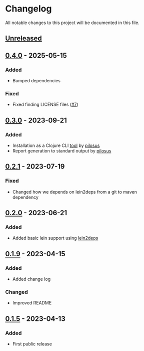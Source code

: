 # Changelog

All notable changes to this project will be documented in this file.

## [Unreleased]

<!-- ### Added -->
<!-- ### Fixed -->
<!-- ### Changed -->
<!-- ### Removed -->

## [0.4.0] - 2025-05-15

### Added

- Bumped dependencies

### Fixed

- Fixed finding LICENSE files ([#7](https://github.com/scarletcomply/license-finder/pull/7))

<!-- ### Changed -->
<!-- ### Removed -->

## [0.3.0] - 2023-09-21

### Added

- Installation as a Clojure CLI [tool](https://clojure.org/reference/deps_and_cli#tool_install) by [pilosus](https://github.com/pilosus)
- Report generation to standard output by [pilosus](https://github.com/pilosus)

## [0.2.1] - 2023-07-19

### Fixed

- Changed how we depends on lein2deps from a git to maven dependency

## [0.2.0] - 2023-06-21

### Added

- Added basic lein support using [lein2deps](https://github.com/borkdude/lein2deps)

## [0.1.9] - 2023-04-15

### Added

- Added change log

### Changed

- Improved README

## [0.1.5] - 2023-04-13

### Added

- First public release

[unreleased]: https://github.com/scarletcomply/license-finder/compare/v0.3.0...HEAD
[0.4.0]: https://github.com/scarletcomply/license-finder/compare/v0.3.0...v0.4.0
[0.3.0]: https://github.com/scarletcomply/license-finder/compare/v0.2.1...v0.3.0
[0.2.1]: https://github.com/scarletcomply/license-finder/compare/v0.2.0...v0.2.1
[0.2.0]: https://github.com/scarletcomply/license-finder/compare/v0.1.9...v0.2.0
[0.1.9]: https://github.com/scarletcomply/license-finder/compare/v0.1.5...v0.1.9
[0.1.5]: https://github.com/scarletcomply/license-finder/releases/tag/v0.1.5

